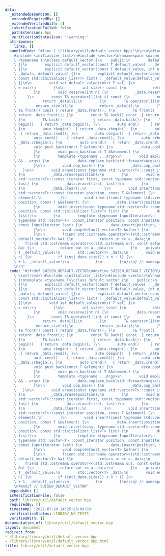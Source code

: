 ```yaml
---
data:
  _extendedDependsOn: []
  _extendedRequiredBy: []
  _extendedVerifiedWith: []
  _isVerificationFailed: false
  _pathExtension: hpp
  _verificationStatusIcon: ':warning:'
  attributes:
    links: []
  bundledCode: "#line 1 \"library/util/default_vector.hpp\"\n\n\n\n#include <iostream>\n\
    #include <initializer_list>\n#include <vector>\n\nnamespace suisen {\ntemplate\
    \ <typename T>\nclass default_vector {\n    public:\n        default_vector()\
    \ {}\n        explicit default_vector(const T default_value) : _default_value(default_value)\
    \ {}\n        explicit default_vector(const T default_value, int n) : _default_value(default_value),\
    \ _data(n, default_value) {}\n        explicit default_vector(const T default_value,\
    \ const std::initializer_list<T> list) : _default_value(default_value), _data(list)\
    \ {}\n\n        void set_default_value(const T val) {\n            _default_value\
    \ = val;\n        }\n\n        int size() const {\n            return _data.size();\n\
    \        }\n        void reserve(int n) {\n            _data.reserve(n);\n   \
    \     }\n        const T& operator[](int i) const {\n            ensure_size(i);\n\
    \            return _data[i];\n        }\n        T& operator[](int i) {\n   \
    \         ensure_size(i);\n            return _data[i];\n        }\n        const\
    \ T& front() const { return _data.front(); }\n        T& front()             {\
    \ return _data.front(); }\n        const T& back() const  { return _data.back();\
    \ }\n        T& back()              { return _data.back(); }\n    \n        auto\
    \ begin()   { return _data.begin(); }\n        auto end()     { return _data.end();\
    \ }\n        auto rbegin()  { return _data.rbegin(); }\n        auto rend()  \
    \  { return _data.rend(); }\n        auto cbegin()  { return _data.cbegin(); }\n\
    \        auto cend()    { return _data.cend(); }\n        auto crbegin() { return\
    \ _data.crbegin(); }\n        auto crend()   { return _data.crend(); }\n    \n\
    \        void push_back(const T &element) {\n            _data.push_back(element);\n\
    \        }\n        void push_back(const T &&element) {\n            _data.push_back(element);\n\
    \        }\n        template <typename ...Args>\n        void emplace_back(Args\
    \ &&...args) {\n            _data.emplace_back(std::forward<Args>(args)...);\n\
    \        }\n\n        void pop_back() {\n            _data.pop_back();\n     \
    \   }\n\n        void erase(const typename std::vector<T>::const_iterator position)\
    \ {\n            _data.erase(position);\n        }\n        void erase(const typename\
    \ std::vector<T>::const_iterator first, const typename std::vector<T>::const_iterator\
    \ last) {\n            _data.erase(first, last);\n        }\n        void clear()\
    \ {\n            _data.clear();\n        }\n        void insert(const typename\
    \ std::vector<T>::const_iterator position, const T &element) {\n            _data.insert(position,\
    \ element);\n        }\n        void insert(const typename std::vector<T>::const_iterator\
    \ position, const T &&element) {\n            _data.insert(position, element);\n\
    \        }\n        void insert(const typename std::vector<T>::const_iterator\
    \ position, const std::initializer_list<T> list) {\n            _data.insert(position,\
    \ list);\n        }\n        template <typename InputIterator>\n        void insert(const\
    \ typename std::vector<T>::const_iterator position, const InputIterator first,\
    \ const InputIterator last) {\n            _data.insert(position, first, last);\n\
    \        }\n\n        void swap(default_vector<T> &other) {\n            _data.swap(other._data);\n\
    \        }\n\n        friend std::istream& operator>>(std::ostream& in, const\
    \ default_vector<T> &a) {\n            return in >> a._data;\n        }\n    \
    \    friend std::ostream& operator<<(std::ostream& out, const default_vector<T>\
    \ &a) {\n            return out << a._data;\n        }\n    private:\n       \
    \ T _default_value;\n        std::vector<T> _data;\n        void ensure_size(int\
    \ n) {\n            if (int(_data.size()) < n + 1) {\n                _data.resize(n\
    \ + 1, _default_value);\n            }\n        }\n};\n} // namespace suisen\n\
    \n\n"
  code: "#ifndef SUISEN_DEFAULT_VECTOR\n#define SUISEN_DEFAULT_VECTOR\n\n#include\
    \ <iostream>\n#include <initializer_list>\n#include <vector>\n\nnamespace suisen\
    \ {\ntemplate <typename T>\nclass default_vector {\n    public:\n        default_vector()\
    \ {}\n        explicit default_vector(const T default_value) : _default_value(default_value)\
    \ {}\n        explicit default_vector(const T default_value, int n) : _default_value(default_value),\
    \ _data(n, default_value) {}\n        explicit default_vector(const T default_value,\
    \ const std::initializer_list<T> list) : _default_value(default_value), _data(list)\
    \ {}\n\n        void set_default_value(const T val) {\n            _default_value\
    \ = val;\n        }\n\n        int size() const {\n            return _data.size();\n\
    \        }\n        void reserve(int n) {\n            _data.reserve(n);\n   \
    \     }\n        const T& operator[](int i) const {\n            ensure_size(i);\n\
    \            return _data[i];\n        }\n        T& operator[](int i) {\n   \
    \         ensure_size(i);\n            return _data[i];\n        }\n        const\
    \ T& front() const { return _data.front(); }\n        T& front()             {\
    \ return _data.front(); }\n        const T& back() const  { return _data.back();\
    \ }\n        T& back()              { return _data.back(); }\n    \n        auto\
    \ begin()   { return _data.begin(); }\n        auto end()     { return _data.end();\
    \ }\n        auto rbegin()  { return _data.rbegin(); }\n        auto rend()  \
    \  { return _data.rend(); }\n        auto cbegin()  { return _data.cbegin(); }\n\
    \        auto cend()    { return _data.cend(); }\n        auto crbegin() { return\
    \ _data.crbegin(); }\n        auto crend()   { return _data.crend(); }\n    \n\
    \        void push_back(const T &element) {\n            _data.push_back(element);\n\
    \        }\n        void push_back(const T &&element) {\n            _data.push_back(element);\n\
    \        }\n        template <typename ...Args>\n        void emplace_back(Args\
    \ &&...args) {\n            _data.emplace_back(std::forward<Args>(args)...);\n\
    \        }\n\n        void pop_back() {\n            _data.pop_back();\n     \
    \   }\n\n        void erase(const typename std::vector<T>::const_iterator position)\
    \ {\n            _data.erase(position);\n        }\n        void erase(const typename\
    \ std::vector<T>::const_iterator first, const typename std::vector<T>::const_iterator\
    \ last) {\n            _data.erase(first, last);\n        }\n        void clear()\
    \ {\n            _data.clear();\n        }\n        void insert(const typename\
    \ std::vector<T>::const_iterator position, const T &element) {\n            _data.insert(position,\
    \ element);\n        }\n        void insert(const typename std::vector<T>::const_iterator\
    \ position, const T &&element) {\n            _data.insert(position, element);\n\
    \        }\n        void insert(const typename std::vector<T>::const_iterator\
    \ position, const std::initializer_list<T> list) {\n            _data.insert(position,\
    \ list);\n        }\n        template <typename InputIterator>\n        void insert(const\
    \ typename std::vector<T>::const_iterator position, const InputIterator first,\
    \ const InputIterator last) {\n            _data.insert(position, first, last);\n\
    \        }\n\n        void swap(default_vector<T> &other) {\n            _data.swap(other._data);\n\
    \        }\n\n        friend std::istream& operator>>(std::ostream& in, const\
    \ default_vector<T> &a) {\n            return in >> a._data;\n        }\n    \
    \    friend std::ostream& operator<<(std::ostream& out, const default_vector<T>\
    \ &a) {\n            return out << a._data;\n        }\n    private:\n       \
    \ T _default_value;\n        std::vector<T> _data;\n        void ensure_size(int\
    \ n) {\n            if (int(_data.size()) < n + 1) {\n                _data.resize(n\
    \ + 1, _default_value);\n            }\n        }\n};\n} // namespace suisen\n\
    \n#endif // SUISEN_DEFAULT_VECTOR"
  dependsOn: []
  isVerificationFile: false
  path: library/util/default_vector.hpp
  requiredBy: []
  timestamp: '2021-07-20 14:25:25+09:00'
  verificationStatus: LIBRARY_NO_TESTS
  verifiedWith: []
documentation_of: library/util/default_vector.hpp
layout: document
redirect_from:
- /library/library/util/default_vector.hpp
- /library/library/util/default_vector.hpp.html
title: library/util/default_vector.hpp
---
```

